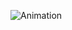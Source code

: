 ![Animation](https://user-images.githubusercontent.com/102810730/221572787-607e1192-dd8c-4306-a192-0f9f1da6b00c.gif)